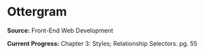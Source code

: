 # Ottergram
**Source:** Front-End Web Development

**Current Progress:**
Chapter 3: Styles; Relationship Selectors. pg. 55
